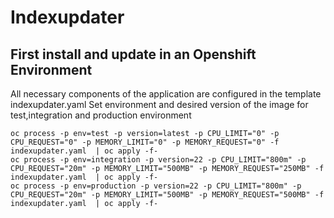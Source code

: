 # Indexupdater

## First install and update in an Openshift Environment

All necessary components of the application are configured in the template indexupdater.yaml
Set environment and desired version of the image for test,integration and production environment
```
oc process -p env=test -p version=latest -p CPU_LIMIT="0" -p CPU_REQUEST="0" -p MEMORY_LIMIT="0" -p MEMORY_REQUEST="0" -f indexupdater.yaml  | oc apply -f-
oc process -p env=integration -p version=22 -p CPU_LIMIT="800m" -p CPU_REQUEST="20m" -p MEMORY_LIMIT="500MB" -p MEMORY_REQUEST="250MB" -f indexupdater.yaml  | oc apply -f-
oc process -p env=production -p version=22 -p CPU_LIMIT="800m" -p CPU_REQUEST="20m" -p MEMORY_LIMIT="500MB" -p MEMORY_REQUEST="500MB" -f indexupdater.yaml  | oc apply -f-
```

